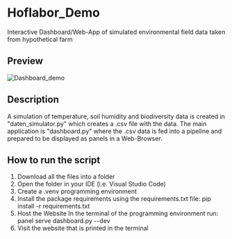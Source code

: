 # Hoflabor_Demo
Interactive Dashboard/Web-App of simulated environmental field data taken from hypothetical farm

## Preview
![Dashboard_demo](https://github.com/user-attachments/assets/c7a7c01b-9223-4b24-881c-5c193b71d09a)

## Description
A simulation of temperature, soil humidity and biodiversity data is created in "daten_simulator.py" which creates a .csv file with the data.
The main application is "dashboard.py" where the .csv data is fed into a pipeline and prepared to be displayed as panels in a Web-Browser. 

## How to run the script
1. Download all the files into a folder
2. Open the folder in your IDE (i.e. Visual Studio Code)
3. Create a .venv programming environment
4. Install the package requirements using the requirements.txt file:
pip install -r requirements.txt  
5. Host the Website 
   In the terminal of the programming environment run: panel serve dashboard.py --dev
6. Visit the website that is printed in the terminal 
   
